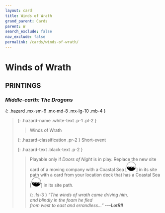 ```yaml
---
layout: card
title: Winds of Wrath
grand_parent: Cards
parent: W
search_exclude: false
nav_exclude: false
permalink: /cards/winds-of-wrath/
---
```


# Winds of Wrath


## PRINTINGS


### _Middle-earth: The Dragons_

{: .hazard .mx-sm-6 .mx-md-8 .mx-lg-10 .mb-4 }
> {: .hazard-name .white-text .p-1 .pl-2 }
> > <div class="hazard-mp"></div>
> > <div class="card-name">Winds of Wrath</div>
>
> {: .hazard-classification .pr-2 }
> Short-event
>
> {: .hazard-text .black-text .p-2 }
> > Playable only if _Doors of Night_ is in play. Replace the new site card of a moving company with a Coastal Sea <nobr>[<img src="/assets/images/coastalsea.svg">]</nobr> in its site path with a card from your location deck that has a Coastal Sea <nobr>[<img src="/assets/images/coastalsea.svg">]</nobr> in its site path. 
> > 
> > {: .fs-3 } 
> > _“The winds of wrath came driving him, <br>and blindly in the foam he fled <br>from west to east and errandless...”_ ***---&#65279;LotRII*** 
>
